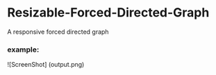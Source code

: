 # Resizable-Forced-Directed-Graph
A responsive forced directed graph  



### example:

![ScreenShot] (output.png)
